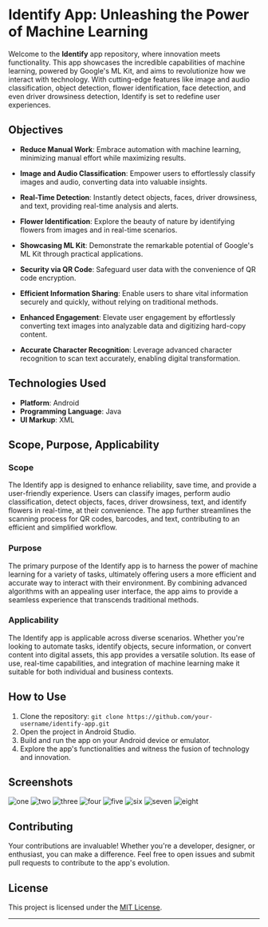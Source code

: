 
# Identify App: Unleashing the Power of Machine Learning

Welcome to the **Identify** app repository, where innovation meets functionality. This app showcases the incredible capabilities of machine learning, powered by Google's ML Kit, and aims to revolutionize how we interact with technology. With cutting-edge features like image and audio classification, object detection, flower identification, face detection, and even driver drowsiness detection, Identify is set to redefine user experiences.

## Objectives

- **Reduce Manual Work**: Embrace automation with machine learning, minimizing manual effort while maximizing results.

- **Image and Audio Classification**: Empower users to effortlessly classify images and audio, converting data into valuable insights.

- **Real-Time Detection**: Instantly detect objects, faces, driver drowsiness, and text, providing real-time analysis and alerts.

- **Flower Identification**: Explore the beauty of nature by identifying flowers from images and in real-time scenarios.

- **Showcasing ML Kit**: Demonstrate the remarkable potential of Google's ML Kit through practical applications.

- **Security via QR Code**: Safeguard user data with the convenience of QR code encryption.

- **Efficient Information Sharing**: Enable users to share vital information securely and quickly, without relying on traditional methods.

- **Enhanced Engagement**: Elevate user engagement by effortlessly converting text images into analyzable data and digitizing hard-copy content.

- **Accurate Character Recognition**: Leverage advanced character recognition to scan text accurately, enabling digital transformation.

## Technologies Used

- **Platform**: Android
- **Programming Language**: Java
- **UI Markup**: XML

## Scope, Purpose, Applicability

### Scope

The Identify app is designed to enhance reliability, save time, and provide a user-friendly experience. Users can classify images, perform audio classification, detect objects, faces, driver drowsiness, text, and identify flowers in real-time, at their convenience. The app further streamlines the scanning process for QR codes, barcodes, and text, contributing to an efficient and simplified workflow.

### Purpose

The primary purpose of the Identify app is to harness the power of machine learning for a variety of tasks, ultimately offering users a more efficient and accurate way to interact with their environment. By combining advanced algorithms with an appealing user interface, the app aims to provide a seamless experience that transcends traditional methods.

### Applicability

The Identify app is applicable across diverse scenarios. Whether you're looking to automate tasks, identify objects, secure information, or convert content into digital assets, this app provides a versatile solution. Its ease of use, real-time capabilities, and integration of machine learning make it suitable for both individual and business contexts.

## How to Use

1. Clone the repository: `git clone https://github.com/your-username/identify-app.git`
2. Open the project in Android Studio.
3. Build and run the app on your Android device or emulator.
4. Explore the app's functionalities and witness the fusion of technology and innovation.

## Screenshots

![one](https://github.com/shahid704/Identify/assets/68416468/ecd4b661-f379-4dff-b0cd-d13ed7f66da5)
![two](https://github.com/shahid704/Identify/assets/68416468/3e82003c-79fa-402e-858d-65a69a340756)
![three](https://github.com/shahid704/Identify/assets/68416468/901bd41c-b9ea-4c89-ab35-193eff1fb1c6)
![four](https://github.com/shahid704/Identify/assets/68416468/b937c3c1-64b1-40cd-a6e4-e997bb4d42eb)
![five](https://github.com/shahid704/Identify/assets/68416468/2c5f695c-6152-4223-b075-76f0f420df0e)
![six](https://github.com/shahid704/Identify/assets/68416468/57df3e47-9364-4a7e-a1aa-c6390ef48fa4)
![seven](https://github.com/shahid704/Identify/assets/68416468/739e2845-7ca3-479f-8ba7-16ee547d31fe)
![eight](https://github.com/shahid704/Identify/assets/68416468/7cb00177-9756-4a88-ad4e-da79142731b5)


## Contributing

Your contributions are invaluable! Whether you're a developer, designer, or enthusiast, you can make a difference. Feel free to open issues and submit pull requests to contribute to the app's evolution.

## License

This project is licensed under the [MIT License](LICENSE).

---


